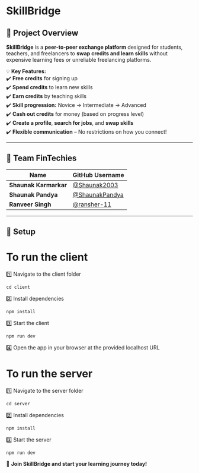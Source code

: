 # SkillBridge

## 🚀 Project Overview
**SkillBridge** is a **peer-to-peer exchange platform** designed for students, teachers, and freelancers to **swap credits and learn skills** without expensive learning fees or unreliable freelancing platforms.

💡 **Key Features:**  
✔️ **Free credits** for signing up  
✔️ **Spend credits** to learn new skills  
✔️ **Earn credits** by teaching skills  
✔️ **Skill progression:** Novice → Intermediate → Advanced  
✔️ **Cash out credits** for money (based on progress level)  
✔️ **Create a profile**, **search for jobs**, and **swap skills**  
✔️ **Flexible communication** – No restrictions on how you connect!  

---

## 👥 Team FinTechies

| Name               | GitHub Username       |
|--------------------|----------------------|
| **Shaunak Karmarkar** | [@Shaunak2003](https://github.com/Shaunak2003) |
| **Shaunak Pandya**    | [@ShaunakPandya](https://github.com/ShaunakPandya) |
| **Ranveer Singh**    | [@ransher-11](https://github.com/ransher-11) |

---

## 📌 Setup 
# To run the client 
1️⃣ Navigate to the client folder

    cd client

2️⃣ Install dependencies

    npm install

3️⃣ Start the client

    npm run dev

4️⃣ Open the app in your browser at the provided localhost URL

# To run the server
1️⃣ Navigate to the server folder

    cd server

2️⃣ Install dependencies

    npm install

3️⃣ Start the server

    npm run dev

🔗 **Join SkillBridge and start your learning journey today!**  
